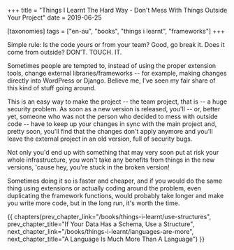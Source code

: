 +++
title = "Things I Learnt The Hard Way - Don't Mess With Things Outside Your Project"
date = 2019-06-25

[taxonomies]
tags = ["en-au", "books", "things i learnt", "frameworks"]
+++

Simple rule: Is the code yours or from your team? Good, go break it. Does it
come from outside? DON'T. TOUCH. IT.

<!-- more -->

Sometimes people are tempted to, instead of using the proper extension tools,
change external libraries/frameworks -- for example, making changes directly
into WordPress or Django. Believe me, I've seen my fair share of this kind of
stuff going around.

This is an easy way to make the project -- the team project, that is --
a huge security problem.  As soon as a new version is released, you'll -- or,
better yet, someone who was not the person who decided to mess with outside
code -- have to keep up your changes in sync with the main project and, pretty
soon, you'll find that the changes don't apply anymore and you'll leave the
external project in an old version, full of security bugs.

Not only you'd end up with something that may very soon put at risk your whole
infrastructure, you won't take any benefits from things in the new versions,
'cause hey, you're stuck in the broken version!

Sometimes doing it so is faster and cheaper, and if you would do the same
thing using extensions or actually coding around the problem, even duplicating
the framework functions, would probably take longer and make you write more
code, but in the long run, it's worth the time.

{{ chapters(prev_chapter_link="/books/things-i-learnt/use-structures", prev_chapter_title="If Your Data Has a Schema, Use a Structure", next_chapter_link="/books/things-i-learnt/languages-are-more", next_chapter_title="A Language Is Much More Than A Language") }}
